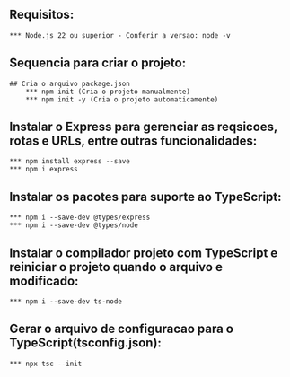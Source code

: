 ## Requisitos:
    *** Node.js 22 ou superior - Conferir a versao: node -v

## Sequencia para criar o  projeto:
    ## Cria o arquivo package.json
        *** npm init (Cria o projeto manualmente)
        *** npm init -y (Cria o projeto automaticamente)

## Instalar o Express para gerenciar as reqsicoes, rotas e URLs, entre outras funcionalidades:
    *** npm install express --save
    *** npm i express

## Instalar os pacotes para suporte ao TypeScript:
    *** npm i --save-dev @types/express
    *** npm i --save-dev @types/node

## Instalar o compilador projeto com TypeScript e reiniciar o projeto quando o arquivo e modificado:
    *** npm i --save-dev ts-node

## Gerar o arquivo de configuracao para o TypeScript(tsconfig.json):
    *** npx tsc --init

